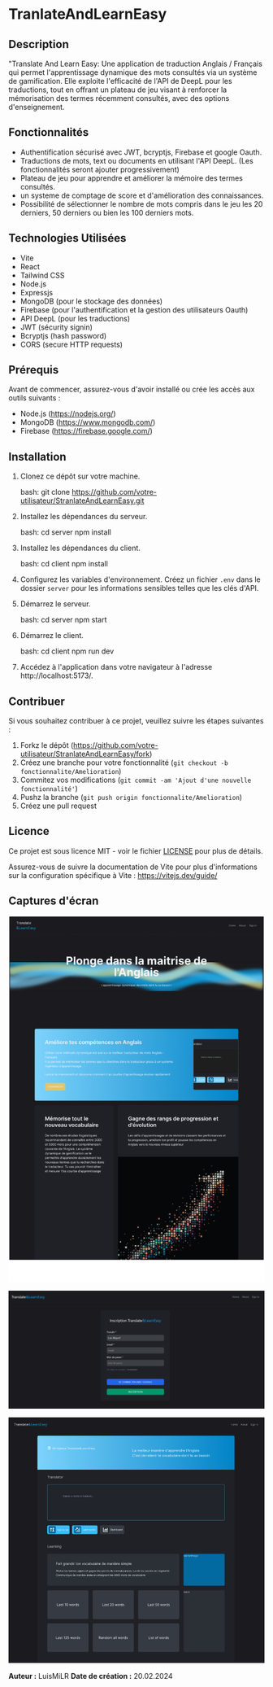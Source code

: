 # TranlateAndLearnEasy

## Description

"Translate And Learn Easy: Une application de traduction Anglais / Français qui permet l'apprentissage dynamique des mots consultés via un système de gamification.
Elle exploite l'efficacité de l'API de DeepL pour les traductions, tout en offrant un plateau de jeu visant à renforcer la mémorisation des termes récemment consultés, avec des options d'enseignement.

## Fonctionnalités

- Authentification sécurisé avec JWT, bcryptjs, Firebase et google Oauth.
- Traductions de mots, text ou documents en utilisant l'API DeepL. (Les fonctionnalités seront ajouter progressivement)
- Plateau de jeu pour apprendre et améliorer la mémoire des termes consultés.
- un systeme de comptage de score et d'amélioration des connaissances.
- Possibilité de sélectionner le nombre de mots compris dans le jeu les 20 derniers, 50 derniers ou bien les 100 derniers mots.

## Technologies Utilisées

- Vite
- React
- Tailwind CSS
- Node.js
- Expressjs
- MongoDB (pour le stockage des données)
- Firebase (pour l'authentification et la gestion des utilisateurs Oauth)
- API DeepL (pour les traductions)
- JWT (sécurity signin)
- Bcryptjs (hash password)
- CORS (secure HTTP requests)

## Prérequis

Avant de commencer, assurez-vous d'avoir installé ou crée les accès aux outils suivants :

- Node.js (https://nodejs.org/)
- MongoDB (https://www.mongodb.com/)
- Firebase (https://firebase.google.com/)

## Installation

1. Clonez ce dépôt sur votre machine.

   bash:
   git clone https://github.com/votre-utilisateur/StranlateAndLearnEasy.git

2. Installez les dépendances du serveur.

   bash:
   cd server
   npm install

3. Installez les dépendances du client.

   bash:
   cd client
   npm install

4. Configurez les variables d'environnement. Créez un fichier `.env` dans le dossier `server` pour les informations sensibles telles que les clés d'API.

5. Démarrez le serveur.

   bash:
   cd server
   npm start

6. Démarrez le client.

   bash:
   cd client
   npm run dev

7. Accédez à l'application dans votre navigateur à l'adresse http://localhost:5173/.

## Contribuer

Si vous souhaitez contribuer à ce projet, veuillez suivre les étapes suivantes :

1. Forkz le dépôt (https://github.com/votre-utilisateur/StranlateAndLearnEasy/fork)
2. Créez une branche pour votre fonctionnalité (`git checkout -b fonctionnalite/Amelioration`)
3. Commitez vos modifications (`git commit -am 'Ajout d'une nouvelle fonctionnalité'`)
4. Pushz la branche (`git push origin fonctionnalite/Amelioration`)
5. Créez une pull request

## Licence

Ce projet est sous licence MIT - voir le fichier [LICENSE](LICENSE) pour plus de détails.

Assurez-vous de suivre la documentation de Vite pour plus d'informations sur la configuration spécifique à Vite : https://vitejs.dev/guide/

## Captures d'écran

![Capture d'écran de la homepage](/client/src/assets/images/Translate-and-Learn-Easy-Project-React-LuisMiLR.png)

![Capture d'écran de la signup page](/client/src/assets/images/Translate-and-Learn-Easy-sign-up-page.png)

![Capture d'écran de la worlkplace page](/client/src/assets/images/Translate-and-Learn-Easy-workPlace-page1.png)

**Auteur :** LuisMiLR
**Date de création :** 20.02.2024
